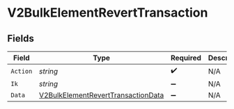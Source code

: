 # V2BulkElementRevertTransaction


## Fields

| Field                                                                                               | Type                                                                                                | Required                                                                                            | Description                                                                                         |
| --------------------------------------------------------------------------------------------------- | --------------------------------------------------------------------------------------------------- | --------------------------------------------------------------------------------------------------- | --------------------------------------------------------------------------------------------------- |
| `Action`                                                                                            | *string*                                                                                            | :heavy_check_mark:                                                                                  | N/A                                                                                                 |
| `Ik`                                                                                                | *string*                                                                                            | :heavy_minus_sign:                                                                                  | N/A                                                                                                 |
| `Data`                                                                                              | [V2BulkElementRevertTransactionData](../../Models/Components/V2BulkElementRevertTransactionData.md) | :heavy_minus_sign:                                                                                  | N/A                                                                                                 |